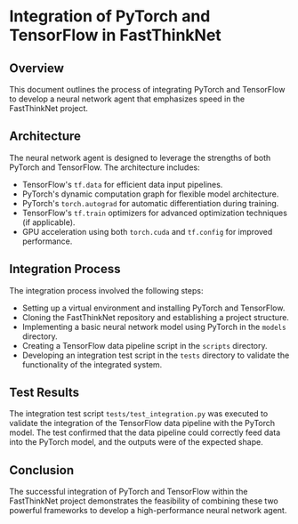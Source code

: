 # Integration of PyTorch and TensorFlow in FastThinkNet

## Overview
This document outlines the process of integrating PyTorch and TensorFlow to develop a neural network agent that emphasizes speed in the FastThinkNet project.

## Architecture
The neural network agent is designed to leverage the strengths of both PyTorch and TensorFlow. The architecture includes:
- TensorFlow's `tf.data` for efficient data input pipelines.
- PyTorch's dynamic computation graph for flexible model architecture.
- PyTorch's `torch.autograd` for automatic differentiation during training.
- TensorFlow's `tf.train` optimizers for advanced optimization techniques (if applicable).
- GPU acceleration using both `torch.cuda` and `tf.config` for improved performance.

## Integration Process
The integration process involved the following steps:
- Setting up a virtual environment and installing PyTorch and TensorFlow.
- Cloning the FastThinkNet repository and establishing a project structure.
- Implementing a basic neural network model using PyTorch in the `models` directory.
- Creating a TensorFlow data pipeline script in the `scripts` directory.
- Developing an integration test script in the `tests` directory to validate the functionality of the integrated system.

## Test Results
The integration test script `tests/test_integration.py` was executed to validate the integration of the TensorFlow data pipeline with the PyTorch model. The test confirmed that the data pipeline could correctly feed data into the PyTorch model, and the outputs were of the expected shape.

## Conclusion
The successful integration of PyTorch and TensorFlow within the FastThinkNet project demonstrates the feasibility of combining these two powerful frameworks to develop a high-performance neural network agent.